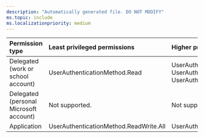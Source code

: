 ```yaml
---
description: "Automatically generated file. DO NOT MODIFY"
ms.topic: include
ms.localizationpriority: medium
---
```


|Permission type|Least privileged permissions|Higher privileged permissions|
|:---|:---|:---|
|Delegated (work or school account)|UserAuthenticationMethod.Read|UserAuthenticationMethod.ReadWrite.All, UserAuthenticationMethod.Read.All, UserAuthenticationMethod.ReadWrite|
|Delegated (personal Microsoft account)|Not supported.|Not supported.|
|Application|UserAuthenticationMethod.ReadWrite.All|UserAuthenticationMethod.Read.All|

